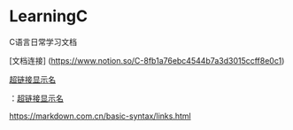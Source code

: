 # LearningC
C语言日常学习文档


[文档连接] (https://www.notion.so/C-8fb1a76ebc4544b7a3d3015ccff8e0c1)

[超链接显示名](超链接地址 "https://www.notion.so/C-8fb1a76ebc4544b7a3d3015ccff8e0c1")



：<a href="https://www.notion.so/C-8fb1a76ebc4544b7a3d3015ccff8e0c1" title="超链接title">超链接显示名</a>

https://markdown.com.cn/basic-syntax/links.html
